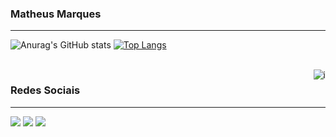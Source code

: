 ### Matheus Marques
---
![Anurag's GitHub stats](https://github-readme-stats.vercel.app/api?username=matheusmarquex&show_icons=true&theme=dark)
[![Top Langs](https://github-readme-stats.vercel.app/api/top-langs/?username=matheusmarquex&layout=compact&show_icons=true&theme=dark)](https://github.com/anuraghazra/github-readme-stats)
<br/>
<div style="display: inline_block"><br>
  <img align="right" alt="i" src="https://www.google.com/url?sa=i&url=https%3A%2F%2Fwww.pinterest.com%2Fpin%2F796433515330238920%2F&psig=AOvVaw0AH00pFSH8Z8Vfw0xwfbuW&ust=1621716012758000&source=images&cd=vfe&ved=0CAIQjRxqFwoTCODAv4zR2_ACFQAAAAAdAAAAABAD">
</div>

### Redes Sociais
---  
 <div>
  <a href = "mailto: mmarxdev@gmail.com"><img src="https://img.shields.io/badge/-Gmail-%23EA4335?style=for-the-badge&logo=gmail&logoColor=white" target="_blank"></a>
  <a href="https://www.linkedin.com/in/matheusmarquex" target="_blank"><img src="https://img.shields.io/badge/-LinkedIn-%230077B5?style=for-the-badge&logo=linkedin&logoColor=white" target="_blank"></a>
  <a href="https://instagram.com/matheusmarquex" target="_blank"><img src="https://img.shields.io/badge/-Instagram-%23000000?style=for-the-badge&logo=instagram&logoColor=white" target="_blank"></a>
</div>
